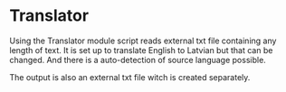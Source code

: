 <h1>Translator</h1>
Using the Translator module script reads external txt file containing any length of text. It is set up to translate English to Latvian but that can be changed. And there is a auto-detection of source language possible.

The output is also an external txt file witch is created separately.
